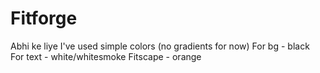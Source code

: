 # Fitforge

Abhi ke liye I've used simple colors (no gradients for now)
For bg - black
For text - white/whitesmoke
Fitscape - orange

